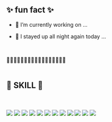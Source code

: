 ## ✨ fun fact ✨ 

- 🔭 I’m currently working on ...
- 💬 I stayed up all night again today ...
  
  <br/>
🥕🥕🥕🥕🥕🥕🥕🥕🥕🥕🥕🥕🥕🥕🥕🥕🥕
  <br/><br/>

## 📖 SKILL 📖 &nbsp;
<br/><br/>
<img src="https://img.shields.io/badge/Java-f05743">
<img src="https://img.shields.io/badge/SpringBoot-%238eb826">
<img src="https://img.shields.io/badge/JSP-f05743">
<img src="https://img.shields.io/badge/JavaScript-ec9f19">
<img src="https://img.shields.io/badge/TypeScript-%2334517d">
<img src="https://img.shields.io/badge/HTML-2998cc">
<img src="https://img.shields.io/badge/CSS-1a73e8">
<img src="https://img.shields.io/badge/Oracle-%23FF0000">
<img src="https://img.shields.io/badge/MySQL-%2334517d">
<img src="https://img.shields.io/badge/pgSQL-%23204ecf">
<img src="https://img.shields.io/badge/QGIS-%238eb826">
<img src="https://img.shields.io/badge/Git-%23000000">
